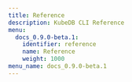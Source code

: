 ```yaml
---
title: Reference
description: KubeDB CLI Reference
menu:
  docs_0.9.0-beta.1:
    identifier: reference
    name: Reference
    weight: 1000
menu_name: docs_0.9.0-beta.1
---
```

